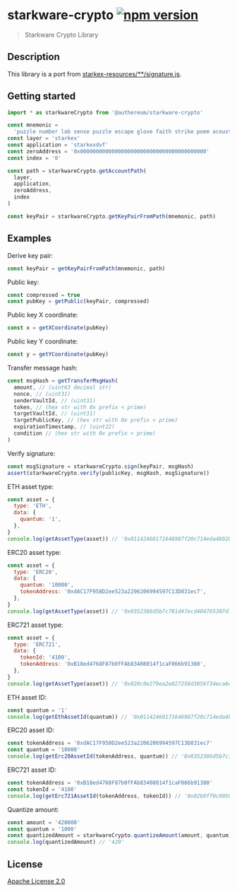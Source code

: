 # starkware-crypto [![npm version](https://badge.fury.io/js/starkware-crypto.svg)](https://badge.fury.io/js/starkware-crypto)

> Starkware Crypto Library

## Description

This library is a port from [starkex-resources/\*\*/signature.js](https://github.com/starkware-libs/starkex-resources/blob/master/crypto/starkware/crypto/signature/signature.js).

## Getting started

```js
import * as starkwareCrypto from '@authereum/starkware-crypto'

const mnemonic =
  'puzzle number lab sense puzzle escape glove faith strike poem acoustic picture grit struggle know tuna soul indoor thumb dune fit job timber motor'
const layer = 'starkex'
const application = 'starkexdvf'
const zeroAddress = '0x0000000000000000000000000000000000000000'
const index = '0'

const path = starkwareCrypto.getAccountPath(
  layer,
  application,
  zeroAddress,
  index
)

const keyPair = starkwareCrypto.getKeyPairFromPath(mnemonic, path)
```

## Examples

Derive key pair:

```js
const keyPair = getKeyPairFromPath(mnemonic, path)
```

Public key:

```js
const compressed = true
const pubKey = getPublic(keyPair, compressed)
```

Public key X coordinate:

```js
const x = getXCoordinate(pubKey)
```

Public key Y coordinate:

```js
const y = getYCoordinate(pubKey)
```

Transfer message hash:

```js
const msgHash = getTransferMsgHash(
  amount, // (uint63 decimal str)
  nonce, // (uint31)
  senderVaultId, // (uint31)
  token, // (hex str with 0x prefix < prime)
  targetVaultId, // (uint31)
  targetPublicKey, // (hex str with 0x prefix < prime)
  expirationTimestamp, // (uint22)
  condition // (hex str with 0x prefix < prime)
)
```

Verify signature:

```js
const msgSignature = starkwareCrypto.sign(keyPair, msgHash)
assert(starkwareCrypto.verify(publicKey, msgHash, msgSignature))
```

ETH asset type:

```js
const asset = {
  type: 'ETH',
  data: {
    quantum: '1',
  },
}
console.log(getAssetType(asset)) // '0x01142460171646987f20c714eda4b92812b22b811f56f27130937c267e29bd9e'
```

ERC20 asset type:

```js
const asset = {
  type: 'ERC20',
  data: {
    quantum: '10000',
    tokenAddress: '0xdAC17F958D2ee523a2206206994597C13D831ec7',
  },
}
console.log(getAssetType(asset)) // '0x0352386d5b7c781d47ecd404765307d74edc4d43b0490b8e03c71ac7a7429653'
```

ERC721 asset type:

```js
const asset = {
  type: 'ERC721',
  data: {
    tokenId: '4100',
    tokenAddress: '0xB18ed4768F87b0fFAb83408014f1caF066b91380',
  },
}
console.log(getAssetType(asset)) // '0x020c0e279ea2e027258d3056f34eca6e47ad9aaa995b896cafcb68d5a65b115b'
```

ETH asset ID:

```js
const quantum = '1'
console.log(getEthAssetId(quantum)) // '0x01142460171646987f20c714eda4b92812b22b811f56f27130937c267e29bd9e'
```

ERC20 asset ID:

```js
const tokenAddress = '0xdAC17F958D2ee523a2206206994597C13D831ec7'
const quantum = '10000'
console.log(getErc20AssetId(tokenAddress, quantum)) // '0x0352386d5b7c781d47ecd404765307d74edc4d43b0490b8e03c71ac7a7429653'
```

ERC721 asset ID:

```js
const tokenAddress = '0xB18ed4768F87b0fFAb83408014f1caF066b91380'
const tokenId = '4100'
console.log(getErc721AssetId(tokenAddress, tokenId)) // '0x02b0ff0c09505bc40f9d1659becf16855a7b2298b010f8a54f4b05325885b40c'
```

Quantize amount:

```js
const amount = '420000'
const quantum = '1000'
const quantizedAmount = starkwareCrypto.quantizeAmount(amount, quantum)
console.log(quantizedAmount) // '420'
```

## License

[Apache License 2.0](LICENSE.md)
